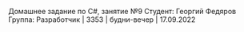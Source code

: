 Домашнее задание по C#, занятие №9 Студент: Георгий Федяров Группа: Разработчик | 3353 | будни-вечер | 17.09.2022
